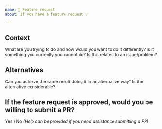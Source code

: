 ```yaml
---
name: 🚀 Feature request
about: If you have a feature request 💡

---
```


## Context

What are you trying to do and how would you want to do it differently? Is it something you currently you cannot do? Is this related to an issue/problem?

## Alternatives

Can you achieve the same result doing it in an alternative way? Is the alternative considerable?

## If the feature request is approved, would you be willing to submit a PR?

Yes / No _(Help can be provided if you need assistance submitting a PR)_
